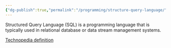 ```yaml
---
{"dg-publish":true,"permalink":"/programming/structure-query-language/","tags":["SQL"]}
---
```



Structured Query Language (SQL) is a programming language that is typically used in relational database or data stream management systems.

[Technopedia definition](https://www.techopedia.com/definition/1245/structured-query-language-sql)
